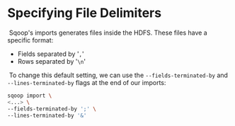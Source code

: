 # Specifying File Delimiters

​	Sqoop's imports generates files inside the HDFS. These files have a specific format:

- Fields separated by '`,`'
- Rows separated by '`\n`'

​	To change this default setting, we can use the `--fields-terminated-by` and `--lines-terminated-by` flags at the end of our imports:

```bash
sqoop import \
<...> \
--fields-terminated-by ';' \
--lines-terminated-by '&'
```

